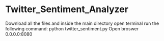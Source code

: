 # Twitter_Sentiment_Analyzer
Download all the files and inside the main directory open terminal run the following command:
python twitter_sentiment.py
Open broswer 0.0.0.0:8080
